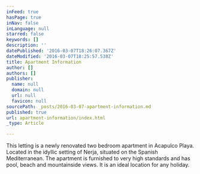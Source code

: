 ```yaml
---
inFeed: true
hasPage: true
inNav: false
inLanguage: null
starred: false
keywords: []
description: ''
datePublished: '2016-03-07T18:26:07.367Z'
dateModified: '2016-03-07T18:25:57.538Z'
title: Apartment Information
author: []
authors: []
publisher:
  name: null
  domain: null
  url: null
  favicon: null
sourcePath: _posts/2016-03-07-apartment-information.md
published: true
url: apartment-information/index.html
_type: Article

---
```

This letting is a newly renovated two bedroom apartment in Acapulco Playa. Located in the idyllic setting of Nerja, situated on the Spanish Mediterranean. The apartment is furnished to very high standards and has pool, beach and mountainside views. It is an ideal location for any holiday.